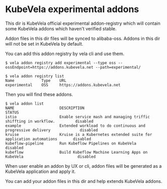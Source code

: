 # KubeVela experimental addons

This dir is KubeVela official experimental addon-registry which will contain some KubeVela addons which haven't verified stable.

Addon files in this dir files will be synced to alibaba-oss. Addons in this  dir will not be set in KubeVela by default.

You can add this addon registry by vela cli and use them.

```shell
$ vela addon registry add experimental --type oss --ossEndpoint=https://addons.kubevela.net --path=experimental/
```

```shell
$ vela addon registry list      
Name            Type    URL                                                                                                      
experimental    OSS     https://addons.kubevela.net 
```

Then you will find these addons.
```shell
$ vela addon list      
NAME                    DESCRIPTION                                                             STATUS  
istio                   Enable service mash and managing triffic shiffting in workflow.         disabled
example                 Extended workload to do continuous and progressive delivery             disabled
kruise                  Kruise is a Kubernetes extended suite for application automations       disabled
kubeflow-pipeline       Run Kubeflow Pipelines on KubeVela                                      disabled
kubeflow                Build Kubeflow Machine Learning Apps on KubeVela                        disabled
```

When user enable an addon by UX or cli, addon files will be generated as a KubeVela application and apply it.

You can add your addon files in this dir and help extends KubeVela addons. 
